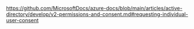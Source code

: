 https://github.com/MicrosoftDocs/azure-docs/blob/main/articles/active-directory/develop/v2-permissions-and-consent.md#requesting-individual-user-consent
